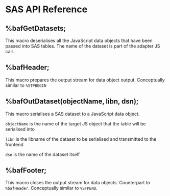 # SAS API Reference

## %bafGetDatasets;

This macro deserialises all the JavaScript data objects that have been passed into SAS tables. The name of the dataset is part of the adapter JS call.

## %bafHeader;

This macro prepares the output stream for data object output. Conceptually similar to `%STPBEGIN`

## %bafOutDataset(objectName, libn, dsn);

This macro serialises a SAS dataset to a JavaScript data object.

`objectName` is the name of the target JS object that the table will be serialised into

`libn` is the libname of the dataset to be serialised and transmitted to the frontend

`dsn` is the name of the dataset itself

## %bafFooter;

This macro closes the output stream for data objects. Counterpart to `%bafHeader`. Conceptually similar to `%STPEND`.

